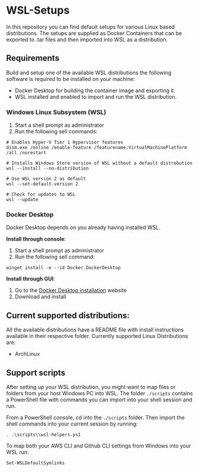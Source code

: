 # WSL-Setups

In this repository you can find default setups for various Linux based distributions.
The setups are supplied as Docker Containers that can be exported to .tar files and then imported into WSL as a distribution.

## Requirements

Build and setup one of the available WSL distributions the following software is required to be installed on your machine:

* Docker Desktop for building the container image and exporting it.
* WSL installed and enabled to import and run the WSL distribution.

### Windows Linux Subsystem (WSL)

1. Start a shell prompt as administrator
2. Run the following sell commands:

```console
# Enables Hyper-V Tier 1 Hypervisor features
dism.exe /online /enable-feature /featurename:VirtualMachinePlatform /all /norestart

# Installs Windows Store version of WSL without a default distrobution
wsl --install --no-distribution

# Use WSL version 2 as default
wsl --set-default-version 2

# Check for updates to WSL
wsl --update
```

### Docker Desktop

Docker Desktop depends on you already having installed WSL.

**Install through console**:
1. Start a shell prompt as administrator
2. Run the following sell command:

```console
winget install -e --id Docker.DockerDesktop
```

**Install through GUI**:  
1. Go to the [Docker Desktop installation][DockerDesktop] website
2. Download and install

## Current supported distributions:

All the available distributions have a README file with install instructions available in their respective folder.
Currently supported Linux Distributions are:

* ArchLinux


## Support scripts

After setting up your WSL distribution, you might want to map files or folders from your host Windows PC into WSL.
The folder `./scripts` contains a PowerShell file with commands you can import into your shell session and run.

From a PowerShell console, cd into the `./scripts` folder.
Then import the shell commands into your current session by running:

```console
. .\scripts\\wsl-helpers.ps1
```
To map both your AWS CLI and Github CLI settings from Windows into your WSL run:

```console
Set-WSLDefaultSymlinks
```



[AboutWSL]: https://docs.microsoft.com/en-us/windows/wsl/about
[Kernel]: https://wslstorestorage.blob.core.windows.net/wslblob/wsl_update_x64.msi
[DockerDesktop]: https://docs.docker.com/desktop/install/windows-install/


